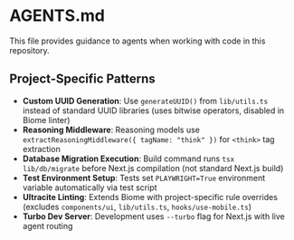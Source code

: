 # AGENTS.md

This file provides guidance to agents when working with code in this repository.

## Project-Specific Patterns

- **Custom UUID Generation**: Use `generateUUID()` from `lib/utils.ts` instead of standard UUID libraries (uses bitwise operators, disabled in Biome linter)
- **Reasoning Middleware**: Reasoning models use `extractReasoningMiddleware({ tagName: "think" })` for `<think>` tag extraction
- **Database Migration Execution**: Build command runs `tsx lib/db/migrate` before Next.js compilation (not standard Next.js build)
- **Test Environment Setup**: Tests set `PLAYWRIGHT=True` environment variable automatically via test script
- **Ultracite Linting**: Extends Biome with project-specific rule overrides (excludes `components/ui`, `lib/utils.ts`, `hooks/use-mobile.ts`)
- **Turbo Dev Server**: Development uses `--turbo` flag for Next.js with live agent routing
